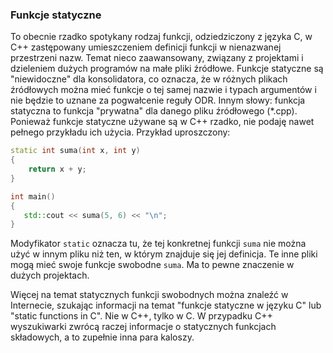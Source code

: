 ### Funkcje statyczne
To obecnie rzadko spotykany rodzaj funkcji, odziedziczony z języka C, w C++ zastępowany umieszczeniem definicji funkcji w nienazwanej przestrzeni nazw. Temat nieco zaawansowany, związany z projektami i dzieleniem dużych programów na małe pliki źródłowe.  Funkcje statyczne są "niewidoczne" dla konsolidatora, co oznacza, że w różnych plikach źródłowych można mieć funkcje o tej samej nazwie i typach argumentów i nie będzie to uznane za pogwałcenie reguły ODR. Innym słowy: funkcja statyczna to funkcja "prywatna" dla danego pliku źródłowego (*.cpp). Ponieważ funkcje statyczne używane są w C++ rzadko, nie podaję nawet pełnego przykładu ich użycia. Przykład uproszczony:

```c++
static int suma(int x, int y)
{
    return x + y;
}

int main()
{
   std::cout << suma(5, 6) << "\n";
}
```

Modyfikator `static` oznacza tu, że tej konkretnej funkcji `suma` nie można użyć w innym pliku niż ten, w którym znajduje się jej definicja. Te inne pliki mogą mieć swoje funkcje swobodne `suma`. Ma to pewne znaczenie w dużych projektach.

Więcej na temat statycznych funkcji swobodnych można znaleźć w Internecie, szukając informacji na temat "funkcje statyczne w języku C" lub "static functions in C". Nie w C++, tylko w C. W przypadku C++ wyszukiwarki zwrócą raczej informacje o statycznych funkcjach składowych, a to zupełnie inna para kaloszy.   